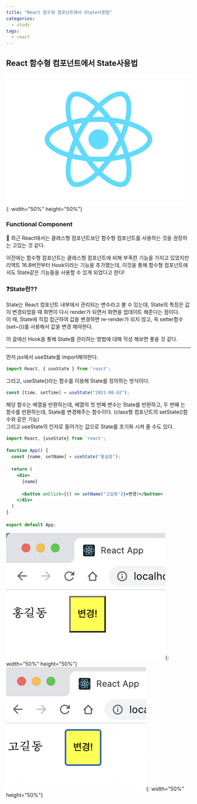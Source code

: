 ```yaml
---
title: "React 함수형 컴포넌트에서 State사용법"
categories:
  - study
tags:
  - react
---
```


## React 함수형 컴포넌트에서 State사용법

![react_logo](/images/react_logo.svg){: width="50%" height="50%"}

### Functional Component
🙇 최근 React에서는 클래스형 컴포넌트보단 함수형 컴포넌트를 사용하는 것을 권장하는 고있는 것 같다.

이전에는 함수형 컴포넌트는 클래스형 컴포넌트에 비해 부족한 기능을 가지고 있었지만 리액트 16.8버전부터 Hook이라는 기능을 추가했는데, 이것을 통해 함수형 컴포넌트에서도 State같은 기능들을 사용할 수 있게 되었다고 한다!  

### ❓State란??  
State는 React 컴포넌트 내부에서 관리되는 변수라고 볼 수 있는데, State의 특징은 값이 변경되었을 때 화면이 다시 render가 되면서 화면을 업데이트 해준다는 점이다.  
이 때, State에 직접 접근하여 값을 변경하면 re-render가 되지 않고, 꼭 setter함수 (set~())를 사용해서 값을 변경 해야한다.

이 글에선 Hook을 통해 State를 관리하는 방법에 대해 작성 해보면 좋을 것 같다.

---

먼저 jsx에서 useState를 import해야한다.

```jsx
import React, { useState } from 'react';
```

그리고, useState()라는 함수를 이용해 State를 정의하는 방식이다.

```jsx
const [time, setTime] = useState("2021-08-02");
```  

해당 함수는 배열을 반환하는데, 배열의 첫 번째 변수는 State를 반환하고, 두 번째 는 함수를 반환하는데, State를 변경해주는 함수이다. (class형 컴포넌트의 setState()함수와 같은 기능)  
그리고 useState의 인자로 들어가는 값으로 State를 초기화 시켜 줄 수도 있다.  

```jsx
import React, {useState} from 'react';

function App() {
  const [name, setName] = useState("홍길동");

  return (
    <div>
      {name}

      <button onClick={() => setName("고길동")}>변경!</button>
    </div>
  )
}

export default App;
```

![react_홍길동](../images/react_홍길동.png){: width="50%" height="50%"}
![react_고길동](../images/react_고길동.png){: width="50%" height="50%"}